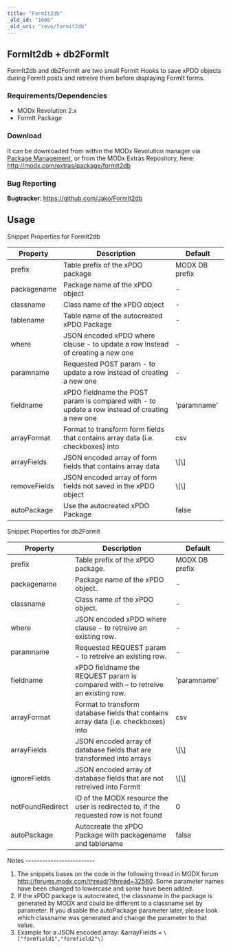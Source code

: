 ```yaml
---
title: "FormIt2db"
_old_id: "1666"
_old_uri: "revo/formit2db"
---
```


FormIt2db + db2FormIt
---------------------

 FormIt2db and db2FormIt are two small FormIt Hooks to save xPDO objects during FormIt posts and retreive them before displaying FormIt forms.

### <a name="requirements"></a>Requirements/Dependencies

- MODx Revolution 2.x
- FormIt Package

### <a name="download"></a>Download

 It can be downloaded from within the MODx Revolution manager via [Package Management](display/revolution20/Package+Management "Package Management"), or from the MODx Extras Repository, here: <http://modx.com/extras/package/formit2db>

### <a name="bugtracker"></a>Bug Reporting

 **Bugtracker**: <https://github.com/Jako/FormIt2db>

<a name="usage"></a>Usage
-------------------------

 Snippet Properties for Formit2db

 <table><thead><tr><th> Property </th> <th> Description </th> <th> Default </th> </tr></thead><tbody><tr><td> prefix </td> <td> Table prefix of the xPDO package </td> <td> MODX DB prefix </td> </tr><tr><td> packagename </td> <td> Package name of the xPDO object </td> <td> - </td> </tr><tr><td> classname </td> <td> Class name of the xPDO object </td> <td> - </td> </tr><tr><td> tablename </td> <td> Table name of the autocreated xPDO Package </td> <td> - </td> </tr><tr><td> where </td> <td> JSON encoded xPDO where clause - to update a row instead of creating a new one </td> <td> - </td> </tr><tr><td> paramname </td> <td> Requested POST param - to update a row instead of creating a new one </td> <td> - </td> </tr><tr><td> fieldname </td> <td> xPDO fieldname the POST param is compared with - to update a row instead of creating a new one </td> <td> 'paramname' </td> </tr><tr><td> arrayFormat </td> <td> Format to transform form fields that contains array data (i.e. checkboxes) into </td> <td> csv </td> </tr><tr><td> arrayFields </td> <td> JSON encoded array of form fields that contains array data </td> <td> \[\] </td> </tr><tr><td> removeFields </td> <td> JSON encoded array of form fields not saved in the xPDO object </td> <td> \[\] </td> </tr><tr><td> autoPackage </td> <td> Use the autocreated xPDO Package </td> <td> false </td></tr></tbody></table>Snippet Properties for db2Formit

 <table><thead><tr><th> Property </th> <th> Description </th> <th> Default </th> </tr></thead><tbody><tr><td> prefix </td> <td> Table prefix of the xPDO package. </td> <td> MODX DB prefix </td> </tr><tr><td> packagename </td> <td> Package name of the xPDO object. </td> <td> - </td> </tr><tr><td> classname </td> <td> Class name of the xPDO object. </td> <td> - </td> </tr><tr><td> where </td> <td> JSON encoded xPDO where clause - to retreive an existing row. </td> <td> - </td> </tr><tr><td> paramname </td> <td> Requested REQUEST param - to retreive an existing row. </td> <td> - </td> </tr><tr><td> fieldname </td> <td> xPDO fieldname the REQUEST param is compared with – to retreive an existing row. </td> <td> 'paramname' </td> </tr><tr><td> arrayFormat </td> <td> Format to transform database fields that contains array data (i.e. checkboxes) into </td> <td> csv </td> </tr><tr><td> arrayFields </td> <td> JSON encoded array of database fields that are transformed into arrays </td> <td> \[\] </td> </tr><tr><td> ignoreFields </td> <td> JSON encoded array of database fields that are not retreived into FormIt </td> <td> \[\] </td> </tr><tr><td> notFoundRedirect </td> <td> ID of the MODX resource the user is redirected to, if the requested row is not found </td> <td> 0 </td> </tr><tr><td> autoPackage </td> <td> Autocreate the xPDO Package with packagename and tablename </td> <td> false </td></tr></tbody></table><a name="notes"></a>Notes
-------------------------

1. The snippets bases on the code in the following thread in MODX forum <http://forums.modx.com/thread/?thread=32560>. Some parameter names have been changed to lowercase and some have been added.
2. If the xPDO package is autocreated, the classname in the package is generated by MODX and could be different to a classname set by parameter. If you disable the autoPackage parameter later, please look which classname was generated and change the parameter to that value.
3. Example for a JSON encoded array: &arrayFields = `\["formfield1","formfield2"\]`